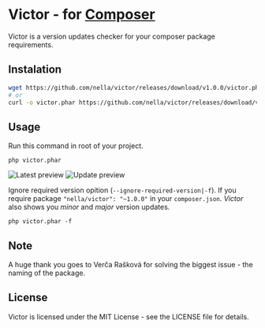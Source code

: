 # Victor - for [Composer](https://getcomposer.org)

Victor is a version updates checker for your composer package requirements.

## Instalation

```bash
wget https://github.com/nella/victor/releases/download/v1.0.0/victor.phar -O victor.phar
# or
curl -o victor.phar https://github.com/nella/victor/releases/download/v1.0.0/victor.phar
```

## Usage

Run this command in root of your project.

```
php victor.phar
```

![Latest preview](https://github.com/nella/victor/blob/master/build/latest.png)
![Update preview](https://github.com/nella/victor/blob/master/build/update.png)

Ignore required version opition (`--ignore-required-version|-f`).
If you require package `"nella/victor": "~1.0.0"` in your `composer.json`.
_Victor_ also shows you _minor_ and _major_ version updates.

```
php victor.phar -f
```

## Note

A huge thank you goes to Verča Rašková for solving the biggest issue - the naming of the package.

## License

Victor is licensed under the MIT License - see the LICENSE file for details.
